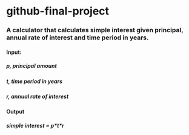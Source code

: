 # github-final-project
<h3>A calculator that calculates simple interest given principal, annual rate of interest and time period in years.<br>
<h4>Input:<br>
  <h5> p, principal amount<br>
  <h5> t, time period in years<br>
  <h5> r, annual rate of interest<br>
<h4>Output<br>
   <h5>simple interest = p*t*r<br>
